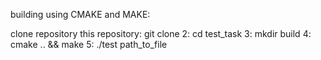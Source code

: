 building using CMAKE and MAKE:

clone repository this repository: git clone 
2: cd test_task 
3: mkdir build
4: cmake .. && make
5: ./test path_to_file






